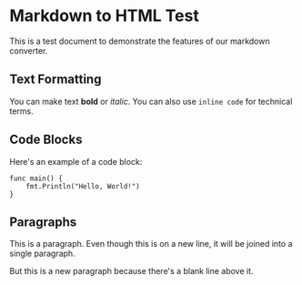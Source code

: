 # Markdown to HTML Test

This is a test document to demonstrate the features of our markdown converter.

## Text Formatting

You can make text **bold** or *italic*. You can also use `inline code` for technical terms.

## Code Blocks

Here's an example of a code block:

```
func main() {
    fmt.Println("Hello, World!")
}
```

## Paragraphs

This is a paragraph.
Even though this is on a new line,
it will be joined into a single paragraph.

But this is a new paragraph because there's a blank line above it.